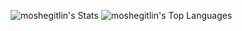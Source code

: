 ![moshegitlin's Stats](https://github-readme-stats.vercel.app/api?username=moshegitlin&theme=tokyonight&show_icons=true&hide_border=true&count_private=true)
![moshegitlin's Top Languages](https://github-readme-stats.vercel.app/api/top-langs/?username=moshegitlin&theme=tokyonight&show_icons=true&hide_border=true&layout=compact)
